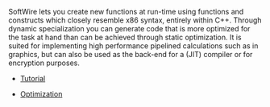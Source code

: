 SoftWire lets you create new functions at run-time using functions and constructs which closely resemble x86 syntax, entirely within C++. Through dynamic specialization you can generate code that is more optimized for the task at hand than can be achieved through static optimization. It is suited for implementing high performance pipelined calculations such as in graphics, but can also be used as the back-end for a (JIT) compiler or for encryption purposes.

  * [Tutorial](Tutorial.md)

  * [Optimization](Optimization.md)